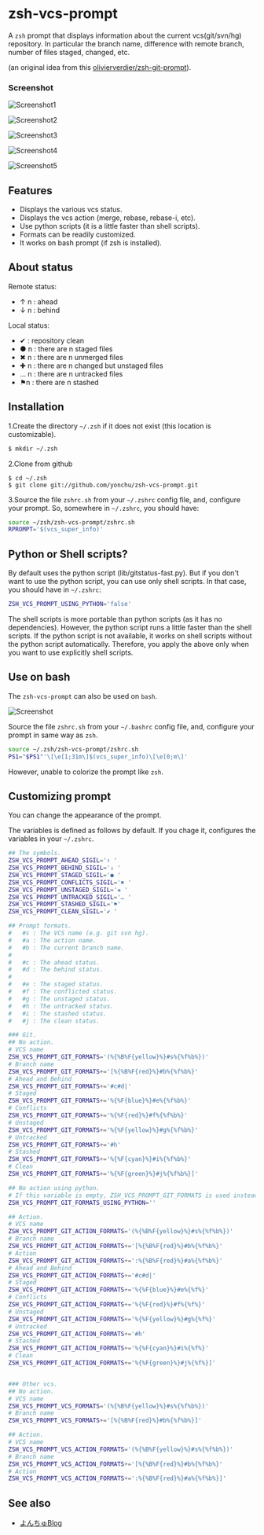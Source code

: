 zsh-vcs-prompt
======================

A ``zsh`` prompt that displays information about the current vcs(git/svn/hg) repository.
In particular the branch name, difference with remote branch, number of files staged, changed, etc.

(an original idea from this [olivierverdier/zsh-git-prompt](https://github.com/olivierverdier/zsh-git-prompt)).

### Screenshot

![Screenshot1](https://raw.github.com/yonchu/zsh-vcs-prompt/master/img/sample01.png)

![Screenshot2](https://raw.github.com/yonchu/zsh-vcs-prompt/master/img/sample02.png)

![Screenshot3](https://raw.github.com/yonchu/zsh-vcs-prompt/master/img/sample03.png)

![Screenshot4](https://raw.github.com/yonchu/zsh-vcs-prompt/master/img/sample04.png)

![Screenshot5](https://raw.github.com/yonchu/zsh-vcs-prompt/master/img/sample05.png)


## Features

 - Displays the various vcs status.
 - Displays the vcs action (merge, rebase, rebase-i, etc).
 - Use python scripts (it is a little faster than shell scripts).
 - Formats can be readily customized.
 - It works on bash prompt (if zsh is installed).

## About status

Remote status:

- ↑ n : ahead
- ↓ n : behind

Local status:

- ✔  :  repository clean
- ● n : there are n staged files
- ✖ n : there are n unmerged files
- ✚ n : there are n changed but unstaged files
- … n : there are n untracked files
- ⚑n  : there are n stashed

Installation
---------------

1.Create the directory ``~/.zsh`` if it does not exist (this location is customizable).

```bash
$ mkdir ~/.zsh
```

2.Clone from github

```console
$ cd ~/.zsh
$ git clone git://github.com/yonchu/zsh-vcs-prompt.git
```

3.Source the file ``zshrc.sh`` from your ``~/.zshrc`` config file, and, configure your prompt. So, somewhere in ``~/.zshrc``, you should have:

```bash
source ~/zsh/zsh-vcs-prompt/zshrc.sh
RPROMPT='$(vcs_super_info)'
```

## Python or Shell scripts?

By default uses the python script (lib/gitstatus-fast.py). But if you don't want to use the python script, you can use only shell scripts.
In that case, you should have in ```~/.zshrc```:

```bash
ZSH_VCS_PROMPT_USING_PYTHON='false'
```

The shell scripts is more portable than python scripts (as it has no dependencies).
However, the python script runs a little faster than the shell scripts.
If the python script is not available, it works on shell scripts without the python script automatically.
Therefore, you apply the above only when you want to use explicitly shell scripts.

## Use on bash

The ``zsh-vcs-prompt`` can also be used on ``bash``.

![Screenshot](https://raw.github.com/yonchu/zsh-vcs-prompt/master/img/sample01_bash.png)

Source the file ``zshrc.sh`` from your ``~/.bashrc`` config file, and, configure your prompt in same way as ``zsh``.

```bash
source ~/.zsh/zsh-vcs-prompt/zshrc.sh
PS1="$PS1"'\[\e[1;31m\]$(vcs_super_info)\[\e[0;m\]'
```
However, unable to colorize the prompt like ``zsh``.

## Customizing prompt

You can change the appearance of the prompt.

The variables is defined as follows by default.
If you chage it, configures the variables in your ``~/.zshrc``.

```bash
## The symbols.
ZSH_VCS_PROMPT_AHEAD_SIGIL='↑ '
ZSH_VCS_PROMPT_BEHIND_SIGIL='↓ '
ZSH_VCS_PROMPT_STAGED_SIGIL='● '
ZSH_VCS_PROMPT_CONFLICTS_SIGIL='✖ '
ZSH_VCS_PROMPT_UNSTAGED_SIGIL='✚ '
ZSH_VCS_PROMPT_UNTRACKED_SIGIL='… '
ZSH_VCS_PROMPT_STASHED_SIGIL='⚑'
ZSH_VCS_PROMPT_CLEAN_SIGIL='✔ '
```

```bash
## Prompt formats.
#   #s : The VCS name (e.g. git svn hg).
#   #a : The action name.
#   #b : The current branch name.
#
#   #c : The ahead status.
#   #d : The behind status.
#
#   #e : The staged status.
#   #f : The conflicted status.
#   #g : The unstaged status.
#   #h : The untracked status.
#   #i : The stashed status.
#   #j : The clean status.

### Git.
## No action.
# VCS name
ZSH_VCS_PROMPT_GIT_FORMATS='(%{%B%F{yellow}%}#s%{%f%b%})'
# Branch name
ZSH_VCS_PROMPT_GIT_FORMATS+='[%{%B%F{red}%}#b%{%f%b%}'
# Ahead and Behind
ZSH_VCS_PROMPT_GIT_FORMATS+='#c#d|'
# Staged
ZSH_VCS_PROMPT_GIT_FORMATS+='%{%F{blue}%}#e%{%f%b%}'
# Conflicts
ZSH_VCS_PROMPT_GIT_FORMATS+='%{%F{red}%}#f%{%f%b%}'
# Unstaged
ZSH_VCS_PROMPT_GIT_FORMATS+='%{%F{yellow}%}#g%{%f%b%}'
# Untracked
ZSH_VCS_PROMPT_GIT_FORMATS+='#h'
# Stashed
ZSH_VCS_PROMPT_GIT_FORMATS+='%{%F{cyan}%}#i%{%f%b%}'
# Clean
ZSH_VCS_PROMPT_GIT_FORMATS+='%{%F{green}%}#j%{%f%b%}]'

## No action using python.
# If this variable is empty, ZSH_VCS_PROMPT_GIT_FORMATS is used instead of it.
ZSH_VCS_PROMPT_GIT_FORMATS_USING_PYTHON=''

## Action.
# VCS name
ZSH_VCS_PROMPT_GIT_ACTION_FORMATS='(%{%B%F{yellow}%}#s%{%f%b%})'
# Branch name
ZSH_VCS_PROMPT_GIT_ACTION_FORMATS+='[%{%B%F{red}%}#b%{%f%b%}'
# Action
ZSH_VCS_PROMPT_GIT_ACTION_FORMATS+=':%{%B%F{red}%}#a%{%f%b%}'
# Ahead and Behind
ZSH_VCS_PROMPT_GIT_ACTION_FORMATS+='#c#d|'
# Staged
ZSH_VCS_PROMPT_GIT_ACTION_FORMATS+='%{%F{blue}%}#e%{%f%}'
# Conflicts
ZSH_VCS_PROMPT_GIT_ACTION_FORMATS+='%{%F{red}%}#f%{%f%}'
# Unstaged
ZSH_VCS_PROMPT_GIT_ACTION_FORMATS+='%{%F{yellow}%}#g%{%f%}'
# Untracked
ZSH_VCS_PROMPT_GIT_ACTION_FORMATS+='#h'
# Stashed
ZSH_VCS_PROMPT_GIT_ACTION_FORMATS+='%{%F{cyan}%}#i%{%f%}'
# Clean
ZSH_VCS_PROMPT_GIT_ACTION_FORMATS+='%{%F{green}%}#j%{%f%}]'


### Other vcs.
## No action.
# VCS name
ZSH_VCS_PROMPT_VCS_FORMATS='(%{%B%F{yellow}%}#s%{%f%b%})'
# Branch name
ZSH_VCS_PROMPT_VCS_FORMATS+='[%{%B%F{red}%}#b%{%f%b%}]'

## Action.
# VCS name
ZSH_VCS_PROMPT_VCS_ACTION_FORMATS='(%{%B%F{yellow}%}#s%{%f%b%})'
# Branch name
ZSH_VCS_PROMPT_VCS_ACTION_FORMATS+='[%{%B%F{red}%}#b%{%f%b%}'
# Action
ZSH_VCS_PROMPT_VCS_ACTION_FORMATS+=':%{%B%F{red}%}#a%{%f%b%}]'
```

See also
---------------

* [よんちゅBlog](http://yonchu.hatenablog.com/)
